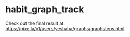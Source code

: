# habit_graph_track
Check out the final result at:
https://pixe.la/v1/users/yeshaha/graphs/graphsteps.html
